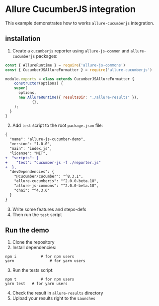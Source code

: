 # Allure CucumberJS integration

This example demonstrates how to works `allure-cucumberjs` integration.

## installation

1. Create a `cucumberjs` reporter using `allure-js-common` and `allure-cucumberjs` packages:
```js
const { AllureRuntime } = require('allure-js-commons')
const { CucumberJSAllureFormatter } = require('allure-cucumberjs')

module.exports = class extends CucumberJSAllureFormatter {
	constructor(options) {
    super(
      options,
      new AllureRuntime({ resultsDir: "./allure-results" }),
			{},
    );
  }
}
```
2. Add `test` script to the root `package.json` file:
```diff
{
  "name": "allure-js-cucumber-demo",
  "version": "1.0.0",
  "main": "index.js",
  "license": "MIT",
+  "scripts": {
+    "test": "cucumber-js -f ./reporter.js"
+  },
  "devDependencies": {
    "@cucumber/cucumber": "^8.3.1",
    "allure-cucumberjs": "^2.0.0-beta.18",
    "allure-js-commons": "^2.0.0-beta.18",
    "chai": "^4.3.6"
  }
}

```
3. Write some features and steps-defs
4. Then run the `test` script

## Run the demo

1. Clone the repository
2. Install dependencies:
```shell
npm i 			# for npm users
yarn 				# for yarn users
```
3. Run the tests script:
```shell
npm t 			# for npm users
yarn test   # for yarn users
```
4. Check the result in `allure-results` directory
5. Upload your results right to the `Launches`
